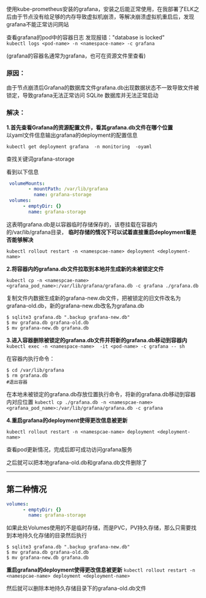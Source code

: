 使用kube-prometheus安装的grafana，安装之后能正常使用，在我部署了ELK之后由于节点没有给足够的内存导致虚拟机崩溃，等解决崩溃虚拟机重启后，发现grafana不能正常访问网站  

查看grafana的pod中的容器日志 发现报错："database is locked"  
`kubectl logs <pod-name> -n <namespace-name> -c grafana`   

(grafana的容器名通常为grafana，也可在资源文件里查看)

### 原因：
 由于节点崩溃后Grafana的数据库文件grafana.db出现数据状态不一致导致文件被锁定，导致grafana无法正常访问 SQLite 数据库并无法正常启动

### 解决：
**1.首先查看Grafana的资源配置文件，看其grafana.db文件在哪个位置**  
以yaml文件信息输出grafana的deployment的配置信息  

`kubectl get deployment grafana  -n monitoring  -oyaml`  

查找关键词grafana-storage  

看到以下信息
```yaml
 volumeMounts:
        - mountPath: /var/lib/grafana
          name: grafana-storage
 volumes:
      - emptyDir: {}
        name: grafana-storage
```
这表明grafana.db是以容器临时存储保存的，该卷挂载在容器内的/var/lib/grafana目录，
**临时存储的情况下可以试着直接重启deployment看是否能够解决**

`kubectl rollout restart -n <namespcae-name> deployment <deployment-name>`  

**2.将容器内的grafana.db文件拉取到本地并生成新的未被锁定文件**

`kubectl cp -n <namespcae-name> <grafana_pod_name>:/var/lib/grafana/grafana.db -c grafana ./grafana.db`

复制文件内数据生成新的grafana-new.db文件，把被锁定的旧文件改名为grafana-old.db，新的grafana-new.db改名为grafana.db

```commandline
$ sqlite3 grafana.db ".backup grafana-new.db"
$ mv grafana.db grafana-old.db
$ mv grafana-new.db grafana.db
```

**3.进入容器删除被锁定的grafana.db文件并将新的grafana.db移动到容器内**
`kubectl exec -n <namespace-name>  -it <pod-name> -c grafana -- sh`  

在容器内执行命令：
```commandline
$ cd /var/lib/grafana
$ rm grafana.db
#退出容器
```
在本地未被锁定的grafana.db存放位置执行命令，将新的grafana.db移动到容器内对应位置
`kubectl cp ./grafana.db -n <namespcae-name> <grafana_pod_name>:/var/lib/grafana/grafana.db -c grafana`

**4.重启grafana的deployment使得更改信息被更新**

`kubectl rollout restart -n <namespcae-name> deployment <deployment-name>`   

查看pod更新情况，完成后即可成功访问grafana服务

之后就可以把本地grafana-old.db和grafana.db文件删除了

-------------------

## **第二种情况**
```yaml
volumes:
      - emptyDir: {}
        name: grafana-storage
```


如果此处Volumes使用的不是临时存储，而是PVC，PV持久存储，那么只需要找到本地持久化存储的目录然后执行  
```commandline
$ sqlite3 grafana.db ".backup grafana-new.db"
$ mv grafana.db grafana-old.db
$ mv grafana-new.db grafana.db
```
**重启grafana的deployment使得更改信息被更新**
`kubectl rollout restart -n <namespcae-name> deployment <deployment-name>`    

然后就可以删除本地持久存储目录下的grafana-old.db文件
